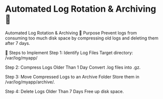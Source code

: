 <title>Automated Log Rotation & Archiving</title>
<h1>Automated Log Rotation & Archiving 📌</h1>
Automated Log Rotation & Archiving
📌 Purpose
Prevent logs from consuming too much disk space by compressing old logs and deleting them after 7 days.

🔹 Steps to Implement
Step 1: Identify Log Files
Target directory: /var/log/myapp/

Step 2: Compress Logs Older Than 1 Day
Convert .log files into .gz.

Step 3: Move Compressed Logs to an Archive Folder
Store them in /var/log/myapp/archive/.

Step 4: Delete Logs Older Than 7 Days
Free up disk space.


